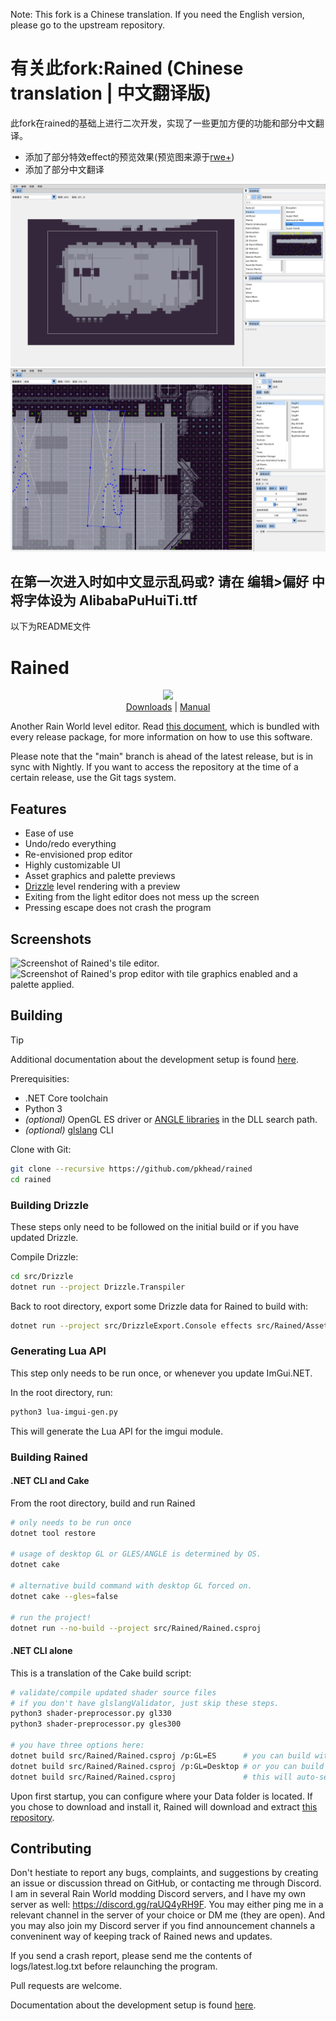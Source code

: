 
Note: This fork is a Chinese translation. If you need the English version, please go to the upstream repository.
# 有关此fork:Rained (Chinese translation | 中文翻译版)
此fork在rained的基础上进行二次开发，实现了一些更加方便的功能和部分中文翻译。

- 添加了部分特效effect的预览效果(预览图来源于[rwe+](https://github.com/timofey260/RWE-Plus))
- 添加了部分中文翻译

![show](1.png)
![show](2.png)

## 在第一次进入时如中文显示乱码或? 请在 编辑>偏好 中将字体设为 AlibabaPuHuiTi.ttf

以下为README文件
# Rained
<p align="center">
    <img src="rained-logo.png" />
    <br />
    <a href="https://github.com/pkhead/rained/releases">Downloads</a> | <a href="https://pkhead.github.io/rained/en/">Manual</a>
</p>


Another Rain World level editor. Read [this document](dist/README.md), which is bundled with every release package, for more information on how to use this software.

Please note that the "main" branch is ahead of the latest release, but is in sync with Nightly. If you want to access the repository
at the time of a certain release, use the Git tags system.

## Features
- Ease of use
- Undo/redo everything
- Re-envisioned prop editor
- Highly customizable UI
- Asset graphics and palette previews
- [Drizzle](https://github.com/SlimeCubed/Drizzle/tree/community) level rendering with a preview
- Exiting from the light editor does not mess up the screen
- Pressing escape does not crash the program

## Screenshots
![Screenshot of Rained's tile editor.](screenshot1.png)
![Screenshot of Rained's prop editor with tile graphics enabled and a palette applied.](screenshot2.png)

## Building
> [!tip]
> Additional documentation about the development setup is found [here](https://pkhead.github.io/rained/en/developing.html).

Prerequisities:
 - .NET Core toolchain
 - Python 3
 - *(optional)* OpenGL ES driver or [ANGLE libraries](src/Glib/angle) in the DLL search path.
 - *(optional)* [glslang](https://github.com/KhronosGroup/glslang) CLI

Clone with Git:
```bash
git clone --recursive https://github.com/pkhead/rained
cd rained
```

### Building Drizzle
These steps only need to be followed on the initial build or if you have updated Drizzle.

Compile Drizzle:
```bash
cd src/Drizzle
dotnet run --project Drizzle.Transpiler
```

Back to root directory, export some Drizzle data for Rained to build with:
```bash
dotnet run --project src/DrizzleExport.Console effects src/Rained/Assets/effects.json
```

### Generating Lua API
This step only needs to be run once, or whenever you update ImGui.NET.

In the root directory, run:
```bash
python3 lua-imgui-gen.py
```

This will generate the Lua API for the imgui module.

### Building Rained

#### .NET CLI and Cake
From the root directory, build and run Rained
```bash
# only needs to be run once
dotnet tool restore

# usage of desktop GL or GLES/ANGLE is determined by OS.
dotnet cake

# alternative build command with desktop GL forced on.
dotnet cake --gles=false

# run the project!
dotnet run --no-build --project src/Rained/Rained.csproj
```

#### .NET CLI alone
This is a translation of the Cake build script:
```bash
# validate/compile updated shader source files
# if you don't have glslangValidator, just skip these steps.
python3 shader-preprocessor.py gl330
python3 shader-preprocessor.py gles300

# you have three options here:
dotnet build src/Rained/Rained.csproj /p:GL=ES      # you can build with ES/ANGLE
dotnet build src/Rained/Rained.csproj /p:GL=Desktop # or you can build with normal OpenGL
dotnet build src/Rained/Rained.csproj               # this will auto-select based on OS. windows = GLES/ANGLE, linux = OpenGL
```

Upon first startup, you can configure where your Data folder is located. If you chose to download and install it, Rained will download and extract [this repository](https://github.com/SlimeCubed/Drizzle.Data/tree/community).

## Contributing
Don't hestiate to report any bugs, complaints, and suggestions by creating an issue or discussion thread on GitHub, or contacting me through Discord. I am in several Rain World modding Discord servers, and I have my own server as well: https://discord.gg/raUQ4yRH9F. You may either ping me in a relevant channel in the server of your choice or DM me (they are open). And you may also join my Discord server if you find announcement channels a conveninent way of keeping track of Rained news and updates.

If you send a crash report, please send me the contents of logs/latest.log.txt before relaunching the program.

Pull requests are welcome.

Documentation about the development setup is found [here](https://pkhead.github.io/rained/en/developing.html).